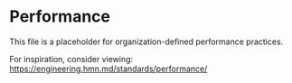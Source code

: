 # Performance

This file is a placeholder for organization-defined performance practices.

For inspiration, consider viewing:
https://engineering.hmn.md/standards/performance/